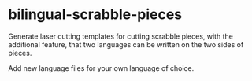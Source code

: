 # bilingual-scrabble-pieces

Generate laser cutting templates for cutting scrabble pieces, with the
additional feature, that two languages can be written on the two sides of
pieces.

Add new language files for your own language of choice.
